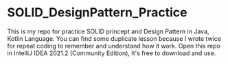 # SOLID_DesignPattern_Practice
This is my repo for practice SOLID princept and Design Pattern in Java, Kotlin Language.
You can find some duplicate lesson because I wrote twice for repeat coding to remember and understand how it work.
Open this repo in IntelliJ IDEA 2021.2 (Community Edition), It's free to download and use.

